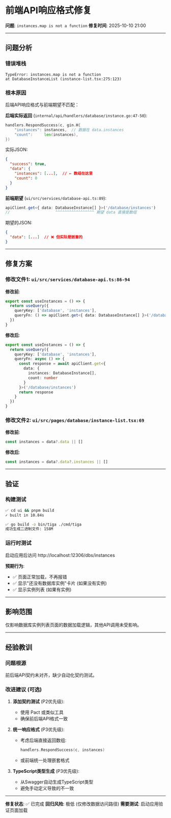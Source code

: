 # 前端API响应格式修复

**问题**: `instances.map is not a function`
**修复时间**: 2025-10-10 21:00

---

## 问题分析

### 错误堆栈
```
TypeError: instances.map is not a function
at DatabaseInstanceList (instance-list.tsx:275:123)
```

### 根本原因
后端API响应格式与前端期望不匹配：

**后端实际返回** (`internal/api/handlers/database/instance.go:47-50`):
```go
handlers.RespondSuccess(c, gin.H{
    "instances": instances,  // 数据在 data.instances
    "count":     len(instances),
})
```

实际JSON:
```json
{
  "success": true,
  "data": {
    "instances": [...],  // ← 数组在这里
    "count": 0
  }
}
```

**前端期望** (`ui/src/services/database-api.ts:89`):
```typescript
apiClient.get<{ data: DatabaseInstance[] }>('/database/instances')
//                    ^^^^^^^^^^^^^^^^^ 期望 data 直接是数组
```

期望的JSON:
```json
{
  "data": [...]  // ❌ 但实际是嵌套的
}
```

---

## 修复方案

### 修改文件1: `ui/src/services/database-api.ts:86-94`

**修改前**:
```typescript
export const useInstances = () => {
  return useQuery({
    queryKey: ['database', 'instances'],
    queryFn: () => apiClient.get<{ data: DatabaseInstance[] }>('/database/instances')
  })
}
```

**修改后**:
```typescript
export const useInstances = () => {
  return useQuery({
    queryKey: ['database', 'instances'],
    queryFn: async () => {
      const response = await apiClient.get<{
        data: {
          instances: DatabaseInstance[],
          count: number
        }
      }>('/database/instances')
      return response
    }
  })
}
```

### 修改文件2: `ui/src/pages/database/instance-list.tsx:69`

**修改前**:
```typescript
const instances = data?.data || []
```

**修改后**:
```typescript
const instances = data?.data?.instances || []
```

---

## 验证

### 构建测试
```bash
✅ cd ui && pnpm build
✓ built in 10.84s

✅ go build -o bin/tiga ./cmd/tiga
成功生成二进制文件: 158M
```

### 运行时测试
启动应用后访问 http://localhost:12306/dbs/instances

**预期行为**:
- ✅ 页面正常加载，不再报错
- ✅ 显示"还没有数据库实例"卡片 (如果没有实例)
- ✅ 显示实例列表 (如果有实例)

---

## 影响范围

仅影响数据库实例列表页面的数据加载逻辑，其他API调用未受影响。

---

## 经验教训

### 问题根源
前后端API契约未对齐，缺少自动化契约测试。

### 改进建议 (可选)
1. **添加契约测试** (P2优先级):
   - 使用 Pact 或类似工具
   - 确保前后端API格式一致

2. **统一响应格式** (P3优先级):
   - 考虑后端直接返回数组:
     ```go
     handlers.RespondSuccess(c, instances)
     ```
   - 或前端统一处理嵌套格式

3. **TypeScript类型生成** (P3优先级):
   - 从Swagger自动生成TypeScript类型
   - 避免手动定义导致的不一致

---

**修复状态**: ✅ 已完成
**回归风险**: 极低 (仅修改数据访问路径)
**需要测试**: 启动应用验证页面加载
